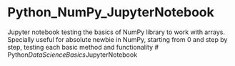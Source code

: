 # Python_NumPy_JupyterNotebook
Jupyter notebook testing the basics of NumPy library to work with arrays. 
Specially useful for absolute newbie in NumPy, starting from 0 and step by step, testing each basic method and functionality
#   P y t h o n _ D a t a S c i e n c e B a s i c s _ J u p y t e r N o t e b o o k  
 